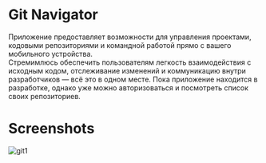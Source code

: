 # Git Navigator
Приложение предоставляет возможности для управления проектами, кодовыми репозиториями и командной работой прямо с вашего мобильного устройства.  
Стремимлюсь обеспечить пользователям легкость взаимодействия с исходным кодом, отслеживание изменений и коммуникацию внутри разработчиков — всё это в одном месте. 
Пока приложение находится в разработке, однако уже можно авторизоваться и посмотреть список своих репозиториев.  
# Screenshots  
![git1](https://github.com/Qowos8/Git_navigator/assets/89923159/71c5fe7e-aa80-4a2b-a257-04381ad95475)
